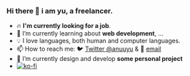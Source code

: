 ### Hi there 👋 i am yu, a freelancer.

- 🔥 **I'm currently looking for a job**.
- 📖 I’m currently learning about **web development**, ...
- 💡 I love languages, both human and computer languages.
- 📫 How to reach me: 🐦 [Twitter @anuuyu](https://twitter.com/anuuyu) & 📧 [email](mailto:gh@anuu.me)
- 🔨 I’m currently design and develop **some personal project**
- [![ko-fi](https://ko-fi.com/img/githubbutton_sm.svg)](https://ko-fi.com/A0A4CCD5A)
